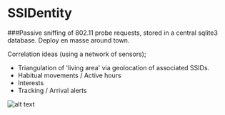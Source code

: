 # SSIDentity
###Passive sniffing of 802.11 probe requests, stored in a central sqlite3 database.
Deploy en masse around town.
 
Correlation ideas (using a network of sensors);
   - Triangulation of 'living area' via geolocation of associated SSIDs.
   - Habitual movements / Active hours
   - Interests
   - Tracking / Arrival alerts

![alt text](https://s31.postimg.org/w4z7gfzzv/Selection_132.png;)
